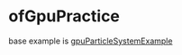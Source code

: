 ofGpuPractice
=============

base example is [gpuParticleSystemExample](https://github.com/openframeworks/openFrameworks/tree/master/examples/gl/gpuParticleSystemExample)

